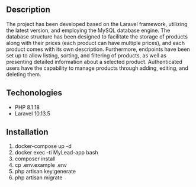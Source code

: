 ## Description
The project has been developed based on the Laravel framework, utilizing the latest version, and employing the MySQL database engine. The database structure has been designed to facilitate the storage of products along with their prices (each product can have multiple prices), and each product comes with its own description. Furthermore, endpoints have been set up to allow listing, sorting, and filtering of products, as well as presenting detailed information about a selected product. Authenticated users have the capability to manage products through adding, editing, and deleting them.

## Techonologies
- PHP 8.1.18
- Laravel 10.13.5

## Installation

1. docker-compose up -d
2. docker exec -ti MyLead-app bash
3. composer install
4. cp .env.example .env
5. php artisan key:generate
6. php artisan migrate
